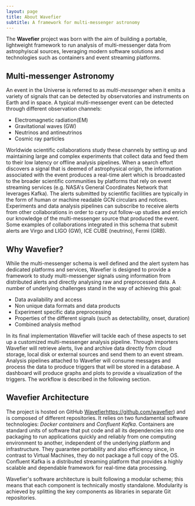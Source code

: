 ```yaml
---
layout: page
title: About Wavefier
subtitle: A framework for multi-messenger astronomy
---
```


The **Wavefier** project was born with the aim of building a portable, lightweight framework to run analysis of multi-messenger data from astrophyiscal sources, leveraging modern software solutions and technologies such as containers and event streaming platforms. 

## Multi-messenger Astronomy
An event in the Universe is referred to as *multi-messenger* when it emits a variety of signals that can be detected by observatories
and instruments on Earth and in space. A typical multi-messenger event can be detected through different observation channels:
- Electromagnetic radiation(EM)
- Gravitational waves (GW)
- Neutrinos and antineutrinos
- Cosmic ray particles

Worldwide scientific collaborations study these channels by setting up and maintaining large and complex experiments that collect data and feed them to their low latency or offline analysis pipelines. When a search effort discovers a signal that is deemed of astrophysical origin, the information associated with the event produces a real-time alert which is broadcasted to the broader scientific communities by platforms that rely on event streaming services (e.g. NASA's General Coordinates Network that leverages Kafka). The alerts submitted by scientific facilities are typically in the form of human or machine readable GCN circulars and notices. Experiments and data analysis pipelines can subscribe to receive alerts from other collaborations in order to carry out follow-up studies and enrich our knowledge of the multi-messenger source that produced the event. Some examples of collaborations integrated in this schema that submit alerts are Virgo and LIGO (GW), ICE CUBE (neutrino), Fermi (GRB). 

## Why Wavefier? 
While the multi-messenger schema is well defined and the alert system has dedicated platforms and services, Wavefier is designed to provide a framework to study multi-messenger signals using information from distributed alerts and directly analysing raw and preprocessed data. A number of underlying challenges stand in the way of achieving this goal:
- Data availability and access
- Non unique data formats and data products
- Experiment specific data preprocessing
- Properties of the different signals (such as detectability, onset, duration)
- Combined analysis method
 
In its final implementation Wavefier will tackle each of these aspects to set up a customized multi-messenger analysis pipeline. Through importers Wavefier will retrieve alerts, live and archive data directly from cloud storage, local disk or external sources and send them to an event stream. Analysis pipelines attached to Wavefier will consume messages and process the data to produce triggers that will be stored in a database. A dashboard will produce graphs and plots to provide a visualization of the triggers. The workflow is described in the following section.

## Wavefier Architecture
The project is hosted on GitHub [Wavefier](https://github.com/wavefier)https://github.com/wavefier) and is composed of different repositories. It relies on two fundamental software technologies: _Docker containers_ and _Confluent Kafka_. Containers are standard units of software that put code and all its dependencies into one packaging to run applications quickly and reliably from one computing environment to another, independent of the underlying platform and infrastructure. They guarantee portability and also efficiency since, in contrast to Virtual Machines, they do not package a full copy of the OS. Confluent Kafka is a distributed streaming platform that provides a highly scalable and dependable framework for real-time data processing. 

Wavefier's software architecture is built following a modular scheme; this means that each component is technically mostly standalone. Modularity is achieved by splitting the key components as libraries in separate Git repositories. 
